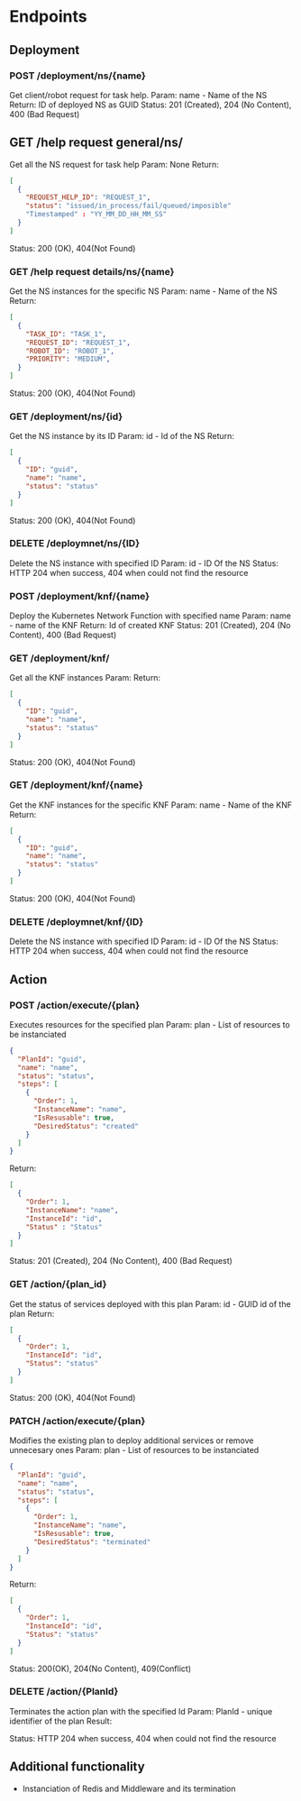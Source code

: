 # Endpoints

## Deployment

### POST /deployment/ns/{name} 
Get client/robot request for task help.
Param: name - Name of the NS
Return: ID of deployed NS as GUID
Status: 201 (Created), 204 (No Content), 400 (Bad Request)

## GET /help request general/ns/ 
Get all the NS request for task help
Param: None
Return: 
```json
[
  {
    "REQUEST_HELP_ID": "REQUEST_1",
    "status": "issued/in_process/fail/queued/imposible"
    "Timestamped" : "YY_MM_DD_HH_MM_SS"
  }
]
```
Status: 200 (OK), 404(Not Found)

### GET /help request details/ns/{name} 
Get the NS instances for the specific NS
Param: name - Name of the NS
Return: 
```json
[
  {
    "TASK_ID": "TASK_1",
    "REQUEST_ID": "REQUEST_1",
    "ROBOT_ID": "ROBOT_1",
    "PRIORITY": "MEDIUM",
  }
]
```
Status: 200 (OK), 404(Not Found)

### GET /deployment/ns/{id} 
Get the NS instance by its ID
Param: id - Id of the NS
Return: 
```json
[
  {
    "ID": "guid",
    "name": "name",
    "status": "status"
  }
]
```

Status: 200 (OK), 404(Not Found)

### DELETE /deploymnet/ns/{ID}
Delete the NS instance with specified ID
Param: id - ID Of the NS
Status: HTTP 204 when success, 404 when could not find the resource

### POST /deployment/knf/{name} 
Deploy the Kubernetes Network Function with specified name
Param: name - name of the KNF
Return: Id of created KNF
Status: 201 (Created), 204 (No Content), 400 (Bad Request)

### GET /deployment/knf/
Get all the KNF instances
Param: 
Return: 
```json
[
  {
    "ID": "guid",
    "name": "name",
    "status": "status"
  }
]
```
Status: 200 (OK), 404(Not Found)

### GET /deployment/knf/{name}
Get the KNF instances for the specific KNF
Param: name - Name of the KNF
Return: 
```json
[
  {
    "ID": "guid",
    "name": "name",
    "status": "status"
  }
]
```


Status: 200 (OK), 404(Not Found)

### DELETE /deploymnet/knf/{ID} 
Delete the NS instance with specified ID
Param: id - ID Of the NS
Status: HTTP 204 when success, 404 when could not find the resource

## Action

### POST /action/execute/{plan} 
Executes resources for the specified plan
Param: plan - List of resources to be instanciated
```json
{
  "PlanId": "guid",
  "name": "name",
  "status": "status",
  "steps": [
    {
      "Order": 1,
      "InstanceName": "name",
      "IsResusable": true,
      "DesiredStatus": "created"
    }
  ]
}
```
Return:
```json
[
  {
    "Order": 1,
    "InstanceName": "name",
    "InstanceId": "id",
    "Status" : "Status"
  }
]
```
Status: 201 (Created), 204 (No Content), 400 (Bad Request)

### GET /action/{plan_id} 
Get the status of services deployed with this plan
Param: id - GUID id of the plan
Return:
```json
[
  {
    "Order": 1,
    "InstanceId": "id",
    "Status": "status"
  }
]
```
Status: 200 (OK), 404(Not Found)

### PATCH /action/execute/{plan}
Modifies the existing plan to deploy additional services or remove unnecesary ones
Param: plan - List of resources to be instanciated
```json
{
  "PlanId": "guid",
  "name": "name",
  "status": "status",
  "steps": [
    {
      "Order": 1,
      "InstanceName": "name",
      "IsResusable": true,
      "DesiredStatus": "terminated"
    }
  ]
}
```
Return:
```json
[
  {
    "Order": 1,
    "InstanceId": "id",
    "Status": "status"
  }
]
```
Status: 200(OK), 204(No Content), 409(Conflict)
### DELETE /action/{PlanId}
Terminates the action plan with the specified Id
Param: PlanId - unique identifier of the plan
Result:

Status: HTTP 204 when success, 404 when could not find the resource

## Additional functionality
* Instanciation of Redis and Middleware and its termination
